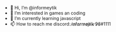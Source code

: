 - 👋 Hi, I’m @informeytik
- 👀 I’m interested in games an coding
- 🌱 I’m currently learning javascript
- 📫 How to reach me discord: i̷n̷f̷o̷r̷m̷e̷j̷t̷i̷k̷ ̷9̷6̷#1111

<!---
informeytik/informeytik is a ✨ special ✨ repository because its `README.md` (this file) appears on your GitHub profile.
You can click the Preview link to take a look at your changes.
--->
